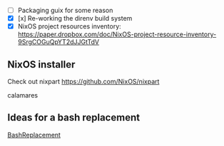 * [ ] Packaging guix for some reason
* [X] [x] Re-working the direnv build system
* [X] NixOS project resources inventory: https://paper.dropbox.com/doc/NixOS-project-resource-inventory-9SrgCOGuQpYT2dJJGtTdV

## NixOS installer

Check out nixpart https://github.com/NixOS/nixpart

calamares

## Ideas for a bash replacement

[BashReplacement](/BashReplacement.md)
